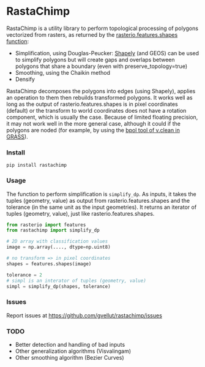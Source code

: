 # RastaChimp

RastaChimp is a utility library to perform topological processing of polygons vectorized from rasters, as returned by the [rasterio.features.shapes function](https://mapbox.github.io/rasterio/topics/features.html):

- Simplification, using Douglas-Peucker: [Shapely](https://toblerity.org/shapely/manual.html) (and GEOS) can be used to simplify polygons but will create gaps and overlaps between polygons that share a boundary (even with preserve_topology=true)
- Smoothing, using the Chaikin method
- Densify

RastaChimp decomposes the polygons into edges (using Shapely), applies an operation to them then rebuilds transformed polygons. It works well as long as the output of rasterio.features.shapes is in pixel coordinates (default) or the transform to world coordinates does not have a rotation component, which is usually the case. Because of limited floating precision, it may not work well in the more general case, although it could if the polygons are noded (for example, by using the [bpol tool of v.clean in GRASS](https://grass.osgeo.org/grass73/manuals/v.clean.html)).

### Install

`pip install rastachimp`

### Usage

The function to perform simplification is ```simplify_dp```. As inputs, it takes the tuples (geometry, value) as output from rasterio.features.shapes and the tolerance (in the same unit as the input geometries). It returns an iterator of tuples (geometry, value), just like rasterio.features.shapes.

```python
from rasterio import features
from rastachimp import simplify_dp

# 2D array with classification values
image = np.array(...., dtype=np.uint8)

# no transform => in pixel coordinates
shapes = features.shapes(image)

tolerance = 2
# simpl is an interator of tuples (geometry, value)
simpl = simplify_dp(shapes, tolerance)

```
### Issues

Report issues at https://github.com/gvellut/rastachimp/issues

### TODO

- Better detection and handling of bad inputs
- Other generalization algorithms (Visvalingam)
- Other smoothing algorithm (Bezier Curves)

